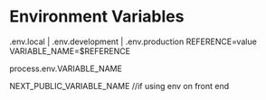 # Environment Variables
.env.local | .env.development | .env.production
REFERENCE=value
VARIABLE_NAME=$REFERENCE

process.env.VARIABLE_NAME

NEXT_PUBLIC_VARIABLE_NAME //if using env on front end
